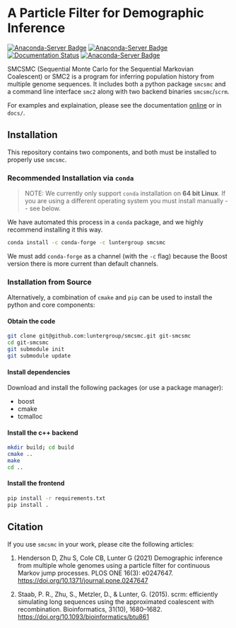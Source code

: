 # A Particle Filter for Demographic Inference
[![Anaconda-Server Badge](https://anaconda.org/luntergroup/smcsmc/badges/version.svg)](https://anaconda.org/luntergroup/smcsmc) [![Anaconda-Server Badge](https://anaconda.org/luntergroup/smcsmc/badges/platforms.svg)](https://anaconda.org/luntergroup/smcsmc) [![Documentation Status](https://readthedocs.org/projects/smcsmc/badge/?version=latest)](https://smcsmc.readthedocs.io/en/latest/?badge=latest) [![Anaconda-Server Badge](https://anaconda.org/luntergroup/smcsmc/badges/downloads.svg)](https://anaconda.org/luntergroup/smcsmc)
 

SMCSMC (Sequential Monte Carlo for the Sequential Markovian Coalescent) or SMC2 is a program for inferring population history from multiple genome sequences. It includes both a python package `smcsmc` and a command line interface `smc2` along with two backend binaries `smcsmc`/`scrm`.

For examples and explaination, please see the documentation [online](https://smcsmc.readthedocs.io) or in `docs/`.

## Installation

This repository contains two components, and both must be installed to properly use `smcsmc`.

### Recommended Installation via `conda`

> NOTE: We currently only support `conda` installation on **64 bit Linux**.  If you are using a different operating system you must install manually -- see below. 

We have automated this process in a `conda` package, and we highly recommend installing it this way.

```sh
conda install -c conda-forge -c luntergroup smcsmc
```


We must add `conda-forge` as a channel (with the `-c` flag) because the Boost version there is more current than default channels. 

### Installation from Source

Alternatively, a combination of `cmake` and `pip` can be used to install the python and core components:

#### Obtain the code

```sh
git clone git@github.com:luntergroup/smcsmc.git git-smcsmc
cd git-smcsmc
git submodule init
git submodule update
```

#### Install dependencies

Download and install the following packages (or use a package manager):

- boost
- cmake
- tcmalloc

#### Install the c++ backend

```sh
mkdir build; cd build
cmake ..
make
cd ..
```

#### Install the frontend

```sh
pip install -r requirements.txt
pip install .
```

## Citation

If you use `smcsmc` in your work, please cite the following articles:

1. Henderson D, Zhu S, Cole CB, Lunter G (2021) Demographic inference from multiple whole genomes using a particle filter for continuous Markov jump processes. PLOS ONE 16(3): e0247647. https://doi.org/10.1371/journal.pone.0247647

2. Staab, P. R., Zhu, S., Metzler, D., & Lunter, G. (2015). scrm: efficiently simulating long sequences using the approximated coalescent with recombination. Bioinformatics, 31(10), 1680–1682. https://doi.org/10.1093/bioinformatics/btu861


